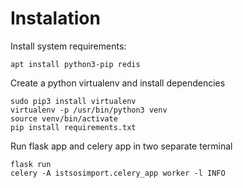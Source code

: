 # Instalation

Install system requirements:

    apt install python3-pip redis

Create a python virtualenv and install dependencies

    sudo pip3 install virtualenv
    virtualenv -p /usr/bin/python3 venv
    source venv/bin/activate
    pip install requirements.txt

Run flask app and celery app in two separate terminal

    flask run
    celery -A istsosimport.celery_app worker -l INFO
